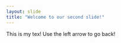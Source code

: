 ```yaml
---
layout: slide
title: "Welcome to our second slide!"
---
```

This is my tex!
Use the left arrow to go back!
